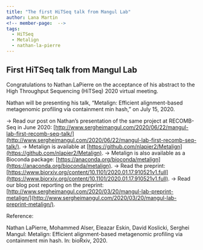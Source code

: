 ```yaml
---
title: "The first HiTSeq talk from Mangul Lab"
author: Lana Martin
<!-- member-page:  -->
tags:
  - HiTSeq
  - Metalign
  - nathan-la-pierre
---
```


## First HiTSeq talk from Mangul Lab

Congratulations to Nathan LaPierre on the acceptance of his abstract to the High Throughput Sequencing (HiTSeq) 2020 virtual meeting.

Nathan will be presenting his talk, “Metalign: Efficient alignment-based metagenomic profiling via containment min hash,” on July 15, 2020.

→ Read our post on Nathan’s presentation of the same project at RECOMB-Seq in June 2020: [http://www.sergheimangul.com/2020/06/22/mangul-lab-first-recomb-seq-talk/](http://www.sergheimangul.com/2020/06/22/mangul-lab-first-recomb-seq-talk/).
→ Metalign is available at [https://github.com/nlapier2/Metalign](https://github.com/nlapier2/Metalign).
→ Metalign is also available as a Bioconda package: [https://anaconda.org/bioconda/metalign](https://anaconda.org/bioconda/metalign).
→ Read the preprint: [https://www.biorxiv.org/content/10.1101/2020.01.17.910521v1.full](https://www.biorxiv.org/content/10.1101/2020.01.17.910521v1.full).
→ Read our blog post reporting on the preprint: [http://www.sergheimangul.com/2020/03/20/mangul-lab-preprint-metalign/](http://www.sergheimangul.com/2020/03/20/mangul-lab-preprint-metalign/).

Reference:

Nathan LaPierre, Mohammed Alser, Eleazar Eskin, David Koslicki, Serghei Mangul: Metalign: Efficient alignment-based metagenomic profiling via containment min hash. In: bioRxiv, 2020.


